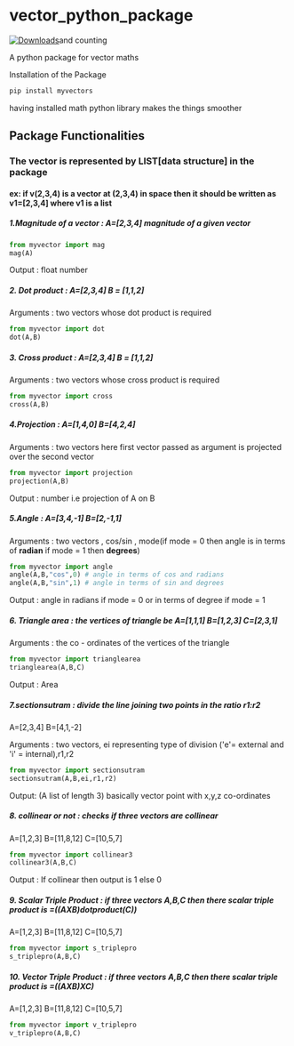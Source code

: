 
# vector_python_package

[![Downloads](https://pepy.tech/badge/myvectors)](https://pepy.tech/project/myvectors)and counting

A python package for vector maths

Installation of the Package

``` python
pip install myvectors 
```

having installed math python library makes the things smoother 

## Package Functionalities

### The vector is represented by **LIST[data structure]** in the package 

#### ex: if v(2,3,4) is a vector at (2,3,4) in space then it should be written as v1=[2,3,4] where v1 is a list 

##### 1.Magnitude of a vector :    A=[2,3,4] magnitude of a given vector
``` python
from myvector import mag
mag(A)
```
Output : float number

##### 2. Dot product : A=[2,3,4]  B = [1,1,2] 
Arguments : two vectors whose dot product is required
``` python
from myvector import dot
dot(A,B)
```

##### 3. Cross product : A=[2,3,4]  B = [1,1,2] 
Arguments : two vectors whose cross product is required
``` python
from myvector import cross
cross(A,B)
```
##### 4.Projection : A=[1,4,0] B=[4,2,4]
Arguments : two vectors here first vector passed as argument is projected over the second vector
```python
from myvector import projection
projection(A,B)
```
Output : number i.e projection of A on B

##### 5.Angle : A=[3,4,-1] B=[2,-1,1] 
Arguments : two vectors , cos/sin , mode(if mode = 0 then angle is in terms of **radian** if mode = 1 then **degrees**)
```python
from myvector import angle
angle(A,B,"cos",0) # angle in terms of cos and radians
angle(A,B,"sin",1) # angle in terms of sin and degrees
```
Output : angle in radians if mode = 0 or in terms of degree if mode = 1

##### 6. Triangle area : the vertices of triangle be A=[1,1,1] B=[1,2,3] C=[2,3,1]
Arguments : the co - ordinates of the vertices of the triangle
```python
from myvector import trianglearea
trianglearea(A,B,C)
```
Output : Area

##### 7.sectionsutram : divide the line joining two points in the ratio r1:r2
A=[2,3,4] B=[4,1,-2]

Arguments : two vectors, ei representing type of division ('e'= external and 'i' = internal),r1,r2 
``` python
from myvector import sectionsutram
sectionsutram(A,B,ei,r1,r2)
```
Output: (A list of length 3) basically vector point with x,y,z co-ordinates

##### 8. collinear or not : checks if three vectors are collinear
A=[1,2,3] B=[11,8,12] C=[10,5,7]
```python
from myvector import collinear3
collinear3(A,B,C)
 ```
Output : If collinear then output is 1 else 0

##### 9. Scalar Triple Product : if three vectors A,B,C then there scalar triple product is =((AXB)dotproduct(C))
A=[1,2,3] B=[11,8,12] C=[10,5,7]
```python
from myvector import s_triplepro
s_triplepro(A,B,C)
 ```

##### 10. Vector Triple Product : if three vectors A,B,C then there scalar triple product is =((AXB)XC)
A=[1,2,3] B=[11,8,12] C=[10,5,7]
```python
from myvector import v_triplepro
v_triplepro(A,B,C)
 ```

